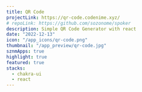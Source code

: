 ```yaml
---
title: QR Code
projectLink: https://qr-code.codenime.xyz/
# repoLink: https://github.com/sozonome/spoker
description: Simple QR Code Generator with react
date: "2022-12-13"
icon: "/app_icons/qr-code.png"
thumbnail: "/app_preview/qr-code.jpg"
sznmApps: true
highlight: true 
featured: true
stacks: 
  - chakra-ui
  - react
---
```

